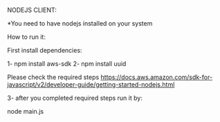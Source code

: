 NODEJS CLIENT:

*You need to have nodejs installed on your system

How to run it:

First install dependencies:

1- npm install aws-sdk
2- npm install uuid

Please check the required steps
https://docs.aws.amazon.com/sdk-for-javascript/v2/developer-guide/getting-started-nodejs.html

3- after you completed required steps run it by:

node main.js